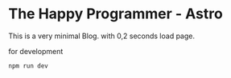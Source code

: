 # The Happy Programmer - Astro

This is a very minimal Blog. with 0,2 seconds load page.

for development

```bash
npm run dev
```
